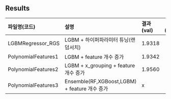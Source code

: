 ## Results

| 파일명(코드) | 설명 | 결과(val) | 결과(private) |
|:----------|:----------|:----------|:----------:|
| LGBMRegressor_RGS | LGBM + 하이퍼파라미터 튜닝(랜덤서치) | 1.9318 | 1.9436 | 
| PolynomialFeatures1 | LGBM + feature 개수 증가 | 1.9342 | x |
| PolynomialFeatures2 | LGBM + x_grouping + feature 개수 증가 | 1.9560 | x |
| PolynomialFeatures3 | Ensemble(RF,XGBoost,LGBM) + feature 개수 증가 | x | **1.9389** |
